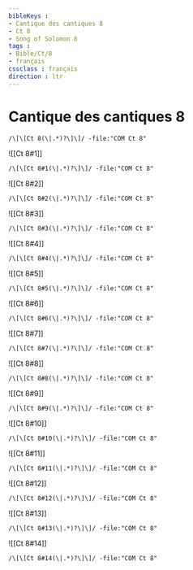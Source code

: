 ```yaml
---
bibleKeys : 
- Cantique des cantiques 8
- Ct 8
- Song of Solomon 8
tags : 
- Bible/Ct/8
- français
cssclass : français
direction : ltr
---
```


# Cantique des cantiques 8

```query
/\[\[Ct 8(\|.*)?\]\]/ -file:"COM Ct 8"
```



![[Ct 8#1]]

```query
/\[\[Ct 8#1(\|.*)?\]\]/ -file:"COM Ct 8"
```

![[Ct 8#2]]

```query
/\[\[Ct 8#2(\|.*)?\]\]/ -file:"COM Ct 8"
```

![[Ct 8#3]]

```query
/\[\[Ct 8#3(\|.*)?\]\]/ -file:"COM Ct 8"
```

![[Ct 8#4]]

```query
/\[\[Ct 8#4(\|.*)?\]\]/ -file:"COM Ct 8"
```

![[Ct 8#5]]

```query
/\[\[Ct 8#5(\|.*)?\]\]/ -file:"COM Ct 8"
```

![[Ct 8#6]]

```query
/\[\[Ct 8#6(\|.*)?\]\]/ -file:"COM Ct 8"
```

![[Ct 8#7]]

```query
/\[\[Ct 8#7(\|.*)?\]\]/ -file:"COM Ct 8"
```

![[Ct 8#8]]

```query
/\[\[Ct 8#8(\|.*)?\]\]/ -file:"COM Ct 8"
```

![[Ct 8#9]]

```query
/\[\[Ct 8#9(\|.*)?\]\]/ -file:"COM Ct 8"
```

![[Ct 8#10]]

```query
/\[\[Ct 8#10(\|.*)?\]\]/ -file:"COM Ct 8"
```

![[Ct 8#11]]

```query
/\[\[Ct 8#11(\|.*)?\]\]/ -file:"COM Ct 8"
```

![[Ct 8#12]]

```query
/\[\[Ct 8#12(\|.*)?\]\]/ -file:"COM Ct 8"
```

![[Ct 8#13]]

```query
/\[\[Ct 8#13(\|.*)?\]\]/ -file:"COM Ct 8"
```

![[Ct 8#14]]

```query
/\[\[Ct 8#14(\|.*)?\]\]/ -file:"COM Ct 8"
```

